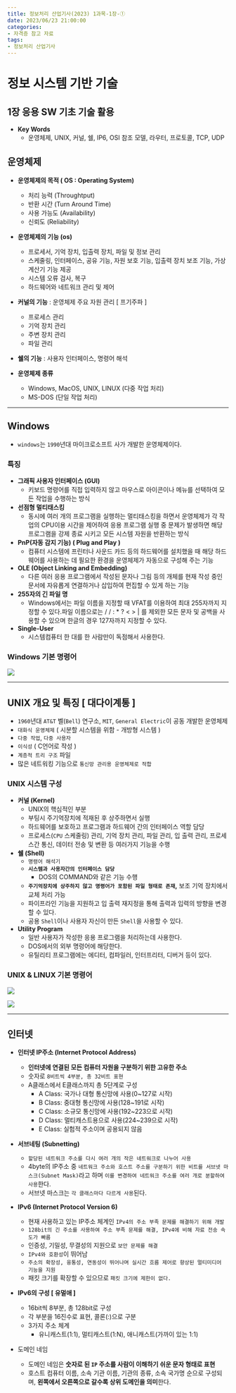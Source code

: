 ```yaml
---
title: 정보처리 산업기사(2023) 1과목-1장-①
date: 2023/06/23 21:00:00
categories:
- 자격증 참고 자료
tags:
- 정보처리 산업기사
---
```


# 정보 시스템 기반 기술

## 1장 응용 SW 기초 기술 활용

- **Key Words**
    - 운영체제, UNIX, 커널, 쉘, IP6, OSI 참조 모델, 라우터, 프로토콜, TCP, UDP

## 운영체제

- **운영체제의 목적 ( OS : Operating System)**
    - 처리 능력 (Throughtput)
    - 반환 시간 (Turn Around Time)
    - 사용 가능도 (Availability)
    - 신뢰도 (Reliability)

- **운영체제의 기능 (os)**
    - 프로세서, 기억 장치, 입출력 장치, 파일 및 정보 관리
    - 스케줄링, 인터페이스, 공유 기능, 자원 보호 기능, 입출력 장치 보조 기능, 가상 계산기 기능 제공
    - 시스템 오류 검사, 복구
    - 하드웨어와 네트워크 관리 및 제어

- **커널의 기능** : 운영체제 주요 자원 관리 [ 프기주파 ]
    - 프로세스 관리
    - 기억 장치 관리
    - 주변 장치 관리
    - 파일 관리
- **쉘의 기능** : 사용자 인터페이스, 명령어 해석

- **운영체제 종류**
    - Windows, MacOS, UNIX, LINUX (다중 작업 처리)
    - MS-DOS (단일 작업 처리)

---
## Windows

- `windows`는 `1990`년대 마이크로소프트 사가 개발한 운영체제이다.

### **특징**

- **그래픽 사용자 인터페이스 (GUI)**
    - 키보드 명령어를 직접 입력하지 않고 마우스로 아이콘이나 메뉴를 선택하여 모든 작업을 수행하는 방식
- **선점형 멀티태스킹**
    - 동시에 여러 개의 프로그램을 실행하는 멀티태스킹을 하면서 운영체제가 각 작업의 CPU이용 시간을 제어하여 응용 프로그램 실행 중 문제가 발생하면 해당 프로그램을 강제 종료 시키고 모든 시스템 자원을 반환하는 방식
- **PnP(자동 감지 기능) ( Plug and Play )**
    - 컴퓨터 시스템에 프린터나 사운드 카드 등의 하드웨어를 설치했을 때 해당 하드웨어를 사용하는 데 필요한 환경을 운영체제가 자동으로 구성해 주는 기능
- **OLE (Object Linking and Embedding)**
    - 다른 여러 응용 프로그램에서 작성된 문자나 그림 등의 개체를 현재 작성 중인 문서에 자유롭게 연결하거나 삽입하여 편집할 수 있게 하는 기능
- **255자의 긴 파일 명**
    - Windows에서는 파일 이름을 지정할 때 VFAT를 이용하여 최대 255자까지 지정할 수 있다.파일 이름으로는 / / : * ? < > | 를 제외한 모든 문자 및 공백을 사용할 수 있으며 한글의 경우 127자까지 지정할 수 있다.
- **Single-User**
    - 시스템컴퓨터 한 대를 한 사람만이 독점해서 사용한다.

### Windows 기본 명령어
![](/Images/2023/06/1과목-1장-①/Untitled.png)

---
## **UNIX 개요 및 특징 [ 대다이계통 ]**

- `1960`년대 `AT&T` 벨(`Bell`) 연구소, `MIT`, `General Electric`이 공동 개발한 운영체제
- `대화식 운영체제` ( 시분할 시스템을 위함 - 개방형 시스템 )
- `다중 작업`, `다중 사용자`
- `이식성` ( C언어로 작성 )
- `계층적 트리 구조` 파일
- 많은 네트워킹 기능으로 `통신망 관리용 운영체제로 적합`

### UNIX 시스템 구성

- **커널 (Kernel)**
    - UNIX의 핵심적인 부분
    - 부팅시 주기억장치에 적재된 후 상주하면서 실행
    - 하드웨어를 보호하고 프로그램과 하드웨어 간의 인터페이스 역할 담당
    - 프로세스(`CPU` 스케줄링) 관리, 기억 장치 관리, 파일 관리, 입 출력 관리, 프로세스간 통신, 데이터 전송 및 변환 등 여러가지 기능을 수행
- **쉘 (Shell)**
    - `명령어 해석기`
    - **`시스템과 사용자간의 인터페이스 담당`**
        - DOS의 COMMAND와 같은 기능 수행
    - **`주기억장치에 상주하지 않고 명령어가 포함된 파일 형태로 존재`,** 보조 기억 장치에서 교체 처리 가능
    - 파이프라인 기능을 지원하고 입 출력 재지정을 통해 출력과 입력의 방향을 변경할 수 있다.
    - 공용 `Shell`이나 사용자 자신이 만든 `Shell`을 사용할 수 있다.
- **Utility Program**
    - 일반 사용자가 작성한 응용 프로그램을 처리하는데 사용한다.
    - DOS에서의 외부 명령어에 해당한다.
    - 유틸리티 프로그램에는 에디터, 컴파일러, 인터프리터, 디버거 등이 있다.

### UNIX & LINUX 기본 명령어

![](/Images/2023/06/1과목-1장-①/Untitled%201.png)

![](/Images/2023/06/1과목-1장-①/Untitled%202.png)

---
## 인터넷

- **인터넷 IP주소 (Internet Protocol Address)**
    - **인터넷에 연결된 모든 컴퓨터 자원을 구분하기 위한 고유한 주소**
    - 숫자로 `8비트씩 4부분, 총 32비트 표현`
    - A클래스에서 E클래스까지 총 5단계로 구성
        - A Class: 국가나 대형 통신망에 사용(0~127로 시작)
        - B Class: 중대형 통신망에 사용(128~191로 시작)
        - C Class: 소규모 통신망에 사용(192~223으로 시작)
        - D Class: 멀티캐스트용으로 사용(224~239으로 시작)
        - E Class: 실험적 주소이며 공용되지 않음
        
- **서브네팅 (Subnetting)**
    - `할당된 네트워크 주소를 다시 여러 개의 작은 네트워크로 나누어 사용`
    - 4byte의 IP주소 중 `네트워크 주소와 호스트 주소를 구분하기 위한 비트를 서브넷 마스크(Subnet Mask)`라고 하며 `이를 변경하여 네트워크 주소를 여러 개로 분할하여 사용`한다.
    - 서브넷 마스크는 `각 클래스마다 다르게 사용`된다.

- **IPv6 (Internet Protocol Version 6)**
    - 현재 사용하고 있는 IP주소 체계인 `IPv4의 주소 부족 문제를 해결하기 위해 개발`
    - `128bit의 긴 주소를 사용하여 주소 부족 문제를 해결, IPv4에 비해 자료 전송 속도가 빠름`
    - 인증성, 기밀성, 무결성의 지원으로 `보안 문제를 해결`
    - `IPv4와 호환성`이 뛰어남
    - `주소의 확장성, 융통성, 연동성이 뛰어나며 실시간 흐름 제어로 향상된 멀티미디어 기능을 지원`
    - 패킷 크기를 확장할 수 있으므로 `패킷 크기에 제한이 없다.`
    
- **IPv6의 구성 [ 유멀애 ]**
    - 16bit씩 8부분, 총 128bit로 구성
    - 각 부분을 16진수로 표현, 콜론(:)으로 구분
    - 3가지 주소 체계
        - 유니캐스트(1:1), 멀티캐스트(1:N), 애니캐스트(가까이 있는 1:1)

- 도메인 네임
    - 도메인 네임은 **숫자로 된 `IP` 주소를 사람이 이해하기 쉬운 문자 형태로 표현**
    - 호스트 컴퓨터 이름, 소속 기관 이름, 기관의 종류, 소속 국가명 순으로 구성되며, **왼쪽에서 오른쪽으로 갈수록 상위 도메인을 의미**한다.